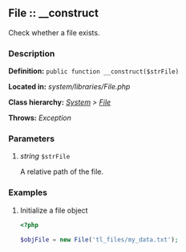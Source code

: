 
File :: __construct
-------------------------------------------

Check whether a file exists.


### Description ###

**Definition:** `public function __construct($strFile)`

**Located in:** *system/libraries/File.php*

**Class hierarchy:** *[System](../System.md) > [File](../File.md)*

**Throws:** *Exception*


### Parameters ###

1. *string* `$strFile`

	A relative path of the file.


### Examples ###

1. Initialize a file object

	```php
	<?php

	$objFile = new File('tl_files/my_data.txt');
	```

